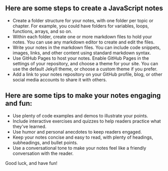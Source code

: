## Here are some steps to create a JavaScript notes

- Create a folder structure for your notes, with one folder per topic or chapter. For example, you could have folders for variables, loops, functions, arrays, and so on.
- Within each folder, create one or more markdown files to hold your notes. You can use any markdown editor to create and edit the files.
- Write your notes in the markdown files. You can include code snippets, images, links, and other content using standard markdown syntax.
- Use GitHub Pages to host your notes. Enable GitHub Pages in the settings of your repository, and choose a theme for your site. You can use the default Jekyll theme, or choose a custom theme if you prefer.
- Add a link to your notes repository on your GitHub profile, blog, or other social media accounts to share it with others.

## Here are some tips to make your notes engaging and fun:

- Use plenty of code examples and demos to illustrate your points.
- Include interactive exercises and quizzes to help readers practice what they've learned.
- Use humor and personal anecdotes to keep readers engaged.
- Keep your notes concise and easy to read, with plenty of headings, subheadings, and bullet points.
- Use a conversational tone to make your notes feel like a friendly conversation with the reader.

Good luck, and have fun!
